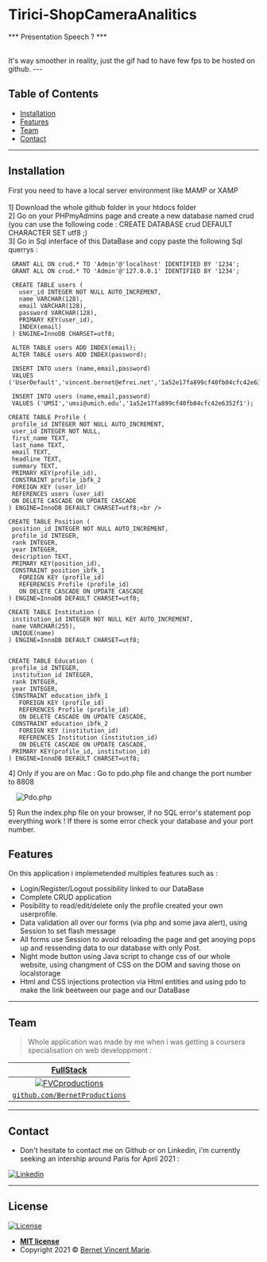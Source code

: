 # Tirici-ShopCameraAnalitics

*** Presentation Speech ? ***

<br/>
It's way smoother in reality, just the gif had to have few fps to be hosted on github. 
---

## Table of Contents 

- [Installation](#installation)
- [Features](#features)
- [Team](#team)
- [Contact](#Contact)

---

## Installation

First you need to have a local server environment like MAMP or XAMP <br /><br />
1] Download the whole github folder in your htdocs folder <br />
2] Go on your PHPmyAdmins page and create a new database named crud <br />
(you can use the following code : CREATE DATABASE crud DEFAULT CHARACTER SET utf8 ;) <br />
3] Go in Sql interface of this DataBase and copy paste the following Sql querrys : <br />

 ```
  GRANT ALL ON crud.* TO 'Admin'@'localhost' IDENTIFIED BY '1234';
  GRANT ALL ON crud.* TO 'Admin'@'127.0.0.1' IDENTIFIED BY '1234';

  CREATE TABLE users (
    user_id INTEGER NOT NULL AUTO_INCREMENT,
    name VARCHAR(128),
    email VARCHAR(128),
    password VARCHAR(128),
    PRIMARY KEY(user_id),
    INDEX(email)
  ) ENGINE=InnoDB CHARSET=utf8;

  ALTER TABLE users ADD INDEX(email);
  ALTER TABLE users ADD INDEX(password);
  
  INSERT INTO users (name,email,password) 
  VALUES ('UserDefault','vincent.bernet@efrei.net','1a52e17fa899cf40fb04cfc42e6352f1');

  INSERT INTO users (name,email,password) 
  VALUES ('UMSI','umsi@umich.edu','1a52e17fa899cf40fb04cfc42e6352f1');
  
CREATE TABLE Profile (
  profile_id INTEGER NOT NULL AUTO_INCREMENT,
  user_id INTEGER NOT NULL,
  first_name TEXT,
  last_name TEXT,
  email TEXT,
  headline TEXT,
  summary TEXT,
  PRIMARY KEY(profile_id),
  CONSTRAINT profile_ibfk_2
  FOREIGN KEY (user_id)
  REFERENCES users (user_id)
  ON DELETE CASCADE ON UPDATE CASCADE
) ENGINE=InnoDB DEFAULT CHARSET=utf8;<br />

CREATE TABLE Position (
  position_id INTEGER NOT NULL AUTO_INCREMENT,
  profile_id INTEGER,
  rank INTEGER,
  year INTEGER,
  description TEXT,
  PRIMARY KEY(position_id),
  CONSTRAINT position_ibfk_1
    FOREIGN KEY (profile_id)
    REFERENCES Profile (profile_id)
    ON DELETE CASCADE ON UPDATE CASCADE
) ENGINE=InnoDB DEFAULT CHARSET=utf8;

CREATE TABLE Institution (
  institution_id INTEGER NOT NULL KEY AUTO_INCREMENT,
  name VARCHAR(255),
  UNIQUE(name)
) ENGINE=InnoDB DEFAULT CHARSET=utf8;


CREATE TABLE Education (
  profile_id INTEGER,
  institution_id INTEGER,
  rank INTEGER,
  year INTEGER,
  CONSTRAINT education_ibfk_1
    FOREIGN KEY (profile_id)
    REFERENCES Profile (profile_id)
    ON DELETE CASCADE ON UPDATE CASCADE,
  CONSTRAINT education_ibfk_2
    FOREIGN KEY (institution_id)
    REFERENCES Institution (institution_id)
    ON DELETE CASCADE ON UPDATE CASCADE,
  PRIMARY KEY(profile_id, institution_id)
) ENGINE=InnoDB DEFAULT CHARSET=utf8;

```

4] Only if you are on Mac : Go to pdo.php file and change the port number to 8808 <br/>

&nbsp;&nbsp;&nbsp; ![Pdo.php](Screenshot_ReadMe/Pdo.JPG)

5] Run the index.php file on your browser, if no SQL error's statement pop everything work !
If there is some error check your database and your port number.

## Features
On this application i implemetended multiples features such as :
 - Login/Register/Logout possibility linked to our DataBase
 - Complete CRUD application
 - Posibility to read/edit/delete only the profile created your own userprofile. 
 - Data validation all over our forms (via php and some java alert), using Session to set flash message
 - All forms use Session to avoid reloading the page and get anoying pops up and ressending data to our database with only Post.
 - Night mode button using Java script to change css of our whole website, using changment of CSS on the DOM and saving those on localstorage
 - Html and CSS injections protection via Html entities and using pdo to make the link beetween our page and our DataBase


---
## Team

> Whole application was made by me when i was getting a coursera specialisation on web developpment :

 <a href="https://github.com/VincentBernet.com" target="_blank">**FullStack**</a> |
|:---:|
| [![FVCproductions](https://avatars3.githubusercontent.com/u/54962581?s=300)](https://github.com/VincentBernet.com)    |
| <a target="_blank" rel="noopener noreferrer" href="https://github.com/VincentBernet">`github.com/BernetProductions`</a> |



---

## Contact
- Don't hesitate to contact me on Github or on Linkedin, i'm currently seeking an intership around Paris for April 2021 :

[![Linkedin](https://thelinkedinman.com/wp-content/uploads/2016/02/View-my-LinkedIn-profile-image-3-300x140.png)](https://www.linkedin.com/in/vincent-bernet-028a64193/)


---

## License

[![License](http://img.shields.io/:license-mit-blue.svg?style=flat-square)](http://badges.mit-license.org)

- **[MIT license](http://opensource.org/licenses/mit-license.php)**
- Copyright 2021 © <a href="https://www.linkedin.com/in/vincent-bernet-028a64193/" target="_blank">Bernet Vincent Marie</a>.
